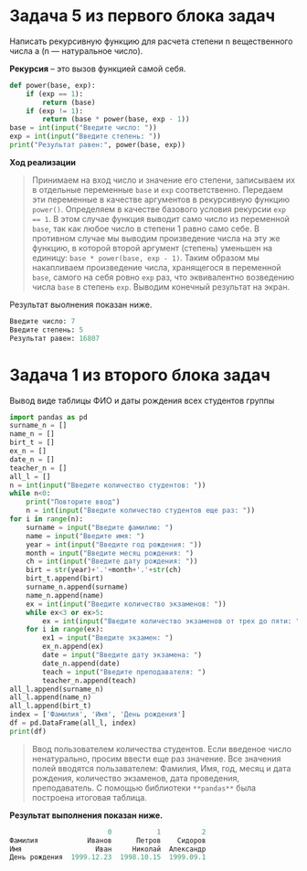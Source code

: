 # Задача 5 из первого блока задач
Написать рекурсивную функцию для расчета степени n вещественного числа a (n — натуральное число).

**Рекурсия** – это вызов функцией самой себя. 
```python
def power(base, exp):
    if (exp == 1):
        return (base)
    if (exp != 1):
        return (base * power(base, exp - 1))
base = int(input("Введите число: "))
exp = int(input("Введите степень: "))
print("Результат равен:", power(base, exp))
```   
**Ход реализации**
> Принимаем на вход число и значение его степени, записываем их в отдельные переменные ``` base ``` и  ``` exp ``` соответственно. Передаем эти переменные в качестве аргументов в рекурсивную функцию ``` power() ```. Определяем в качестве базового условия рекурсии ``` exp == 1 ```. В этом случае функция выводит само число из переменной  ``` base ```, так как любое число в степени 1 равно само себе. В противном случае мы выводим произведение числа на эту же функцию, в которой второй аргумент (степень) уменьшен на единицу: ```base * power(base, exp - 1)```. Таким образом мы накапливаем произведение числа, хранящегося в переменной ```base```, самого на себя ровно ```exp``` раз, что эквивалентно возведению числа ```base``` в степень ```exp```. Выводим конечный результат на экран.

Результат выолнения показан ниже.
```python
Введите число: 7
Введите степень: 5
Результат равен: 16807
```
# Задача 1 из второго блока задач
Вывод виде таблицы ФИО и даты рождения всех студентов группы
```python
import pandas as pd
surname_n = []
name_n = []
birt_t = []
ex_n = []
date_n = []
teacher_n = []
all_l = []
n = int(input("Введите количество студентов: "))
while n<0:
    print("Повторите ввод")
    n = int(input("Введите количество студентов еще раз: "))
for i in range(n):
    surname = input("Введите фамилию: ")
    name = input("Введите имя: ")
    year = int(input("Введите год рождения: "))
    month = input("Введите месяц рождения: ")
    ch = int(input("Введите дату рождения: "))
    birt = str(year)+'.'+month+'.'+str(ch)
    birt_t.append(birt)
    surname_n.append(surname)
    name_n.append(name)
    ex = int(input("Введите количество экзаменов: "))
    while ex<3 or ex>5:
        ex = int(input("Введите количество экзаменов от трех до пяти: "))
    for i in range(ex):
        ex1 = input("Введите экзамен: ")
        ex_n.append(ex)
        date = input("Введите дату экзамена: ")
        date_n.append(date)
        teach = input("Введите преподавателя: ")
        teacher_n.append(teach)
all_l.append(surname_n)
all_l.append(name_n)
all_l.append(birt_t)
index = ['Фамилия', 'Имя', 'День рождения']
df = pd.DataFrame(all_l, index) 
print(df)
```
> Ввод пользователем количества студентов. Если введеное число ненатурально, просим ввести еще раз значение. Все значения полей вводятся пользавателем: Фамилия, Имя, год, месяц и дата рождения, количество экзаменов, дата проведения, преподаватель. С помощью библиотеки ```**pandas**``` была построена итоговая таблица. 


**Результат выполнения показан ниже.**
```python
                        0           1          2
Фамилия            Иванов      Петров    Сидоров
Имя                  Иван     Николай  Александр
День рождения  1999.12.23  1998.10.15  1999.09.1
```
